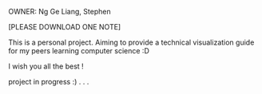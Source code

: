 OWNER: Ng Ge Liang, Stephen 

[PLEASE DOWNLOAD ONE NOTE]

This is a personal project. Aiming to provide a technical visualization guide for my peers learning computer science :D

I wish you all the best !

project in progress :) . . .
